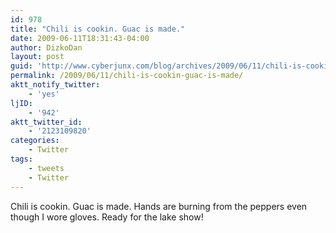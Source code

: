 ```yaml
---
id: 978
title: "Chili is cookin. Guac is made."
date: 2009-06-11T18:31:43-04:00
author: DizkoDan
layout: post
guid: 'http://www.cyberjunx.com/blog/archives/2009/06/11/chili-is-cookin-guac-is-made/'
permalink: /2009/06/11/chili-is-cookin-guac-is-made/
aktt_notify_twitter:
    - 'yes'
ljID:
    - '942'
aktt_twitter_id:
    - '2123109820'
categories:
    - Twitter
tags:
    - tweets
    - Twitter
---
```


Chili is cookin. Guac is made. Hands are burning from the peppers even though I wore gloves. Ready for the lake show!